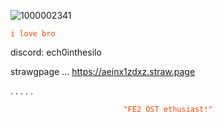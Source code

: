![1000002341](https://github.com/user-attachments/assets/fa9c21f9-77d5-40aa-ab84-c6e463266b36)






<code style="color : Orangered">i love bro</code>
</p>



discord: ech0inthesilo

strawgpage ... https://aeinx1zdxz.straw.page

.
.
.
.
.


<p align="center">
    <code style="color : Orangered">"FE2 OST ethusiast!"</code>
</p>
